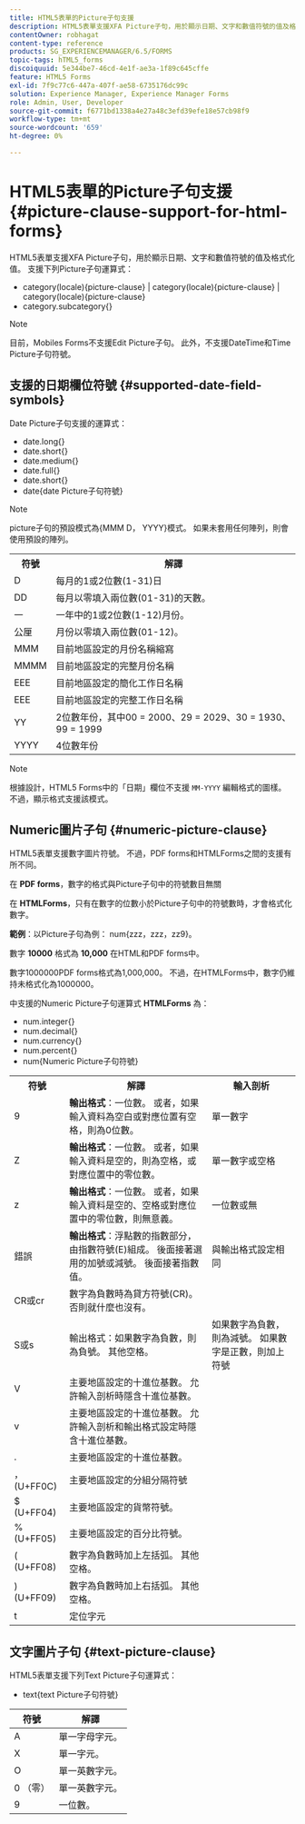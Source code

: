```yaml
---
title: HTML5表單的Picture子句支援
description: HTML5表單支援XFA Picture子句，用於顯示日期、文字和數值符號的值及格式化值。
contentOwner: robhagat
content-type: reference
products: SG_EXPERIENCEMANAGER/6.5/FORMS
topic-tags: hTML5_forms
discoiquuid: 5e344be7-46cd-4e1f-ae3a-1f89c645cffe
feature: HTML5 Forms
exl-id: 7f9c77c6-447a-407f-ae58-6735176dc99c
solution: Experience Manager, Experience Manager Forms
role: Admin, User, Developer
source-git-commit: f6771bd1338a4e27a48c3efd39efe18e57cb98f9
workflow-type: tm+mt
source-wordcount: '659'
ht-degree: 0%

---
```


# HTML5表單的Picture子句支援 {#picture-clause-support-for-html-forms}

HTML5表單支援XFA Picture子句，用於顯示日期、文字和數值符號的值及格式化值。 支援下列Picture子句運算式：

* category(locale){picture-clause} | category(locale){picture-clause} | category(locale){picture-clause}
* category.subcategory{}

>[!NOTE]
>
>目前，Mobiles Forms不支援Edit Picture子句。 此外，不支援DateTime和Time Picture子句符號。

## 支援的日期欄位符號 {#supported-date-field-symbols}

Date Picture子句支援的運算式：

* date.long{}
* date.short{}
* date.medium{}
* date.full{}
* date.short{}
* date{date Picture子句符號}

>[!NOTE]
>
>picture子句的預設模式為{MMM D， YYYY}模式。 如果未套用任何陣列，則會使用預設的陣列。

<table>
 <tbody>
  <tr>
   <th><strong>符號</strong></th>
   <th>解譯</th>
  </tr>
  <tr>
   <td>D</td>
   <td>每月的1或2位數(1-31)日</td>
  </tr>
  <tr>
   <td>DD</td>
   <td>每月以零填入兩位數(01-31)的天數。<br /> </td>
  </tr>
  <tr>
   <td>一</td>
   <td>一年中的1或2位數(1-12)月份。<br /> </td>
  </tr>
  <tr>
   <td>公厘</td>
   <td>月份以零填入兩位數(01-12)。<br /> </td>
  </tr>
  <tr>
   <td>MMM</td>
   <td>目前地區設定的月份名稱縮寫<br /> </td>
  </tr>
  <tr>
   <td>MMMM</td>
   <td>目前地區設定的完整月份名稱<br /> </td>
  </tr>
  <tr>
   <td>EEE</td>
   <td>目前地區設定的簡化工作日名稱<br /> </td>
  </tr>
  <tr>
   <td>EEE</td>
   <td>目前地區設定的完整工作日名稱<br /> </td>
  </tr>
  <tr>
   <td>YY</td>
   <td>2位數年份，其中00 = 2000、29 = 2029、30 = 1930、99 = 1999<br /> </td>
  </tr>
  <tr>
   <td>YYYY</td>
   <td>4位數年份<br /> </td>
  </tr>
 </tbody>
</table>

>[!NOTE]
>
> 根據設計，HTML5 Forms中的「日期」欄位不支援 `MM-YYYY` 編輯格式的圖樣。 不過，顯示格式支援該模式。

## Numeric圖片子句 {#numeric-picture-clause}

HTML5表單支援數字圖片符號。 不過，PDF forms和HTMLForms之間的支援有所不同。

在 **PDF forms**，數字的格式與Picture子句中的符號數目無關

在 **HTMLForms**，只有在數字的位數小於Picture子句中的符號數時，才會格式化數字。

**範例**：以Picture子句為例： num{zzz，zzz，zz9}。

數字 **10000** 格式為 **10,000** 在HTML和PDF forms中。

數字1000000PDF forms格式為1,000,000。 不過，在HTMLForms中，數字仍維持未格式化為1000000。

中支援的Numeric Picture子句運算式 **HTMLForms** 為：

* num.integer{}
* num.decimal{}
* num.currency{}
* num.percent{}
* num{Numeric Picture子句符號}

<table>
 <tbody>
  <tr>
   <th><strong>符號</strong></th>
   <th><strong>解譯</strong></th>
   <th>輸入剖析</th>
  </tr>
  <tr>
   <td>9</td>
   <td><strong>輸出格式</strong>：一位數。 或者，如果輸入資料為空白或對應位置有空格，則為0位數。<br /> </td>
   <td>單一數字</td>
  </tr>
  <tr>
   <td>Z</td>
   <td><strong>輸出格式</strong>：一位數。 或者，如果輸入資料是空的，則為空格，或對應位置中的零位數。<br /> </td>
   <td>單一數字或空格</td>
  </tr>
  <tr>
   <td>z</td>
   <td><strong>輸出格式</strong>：一位數。 或者，如果輸入資料是空的、空格或對應位置中的零位數，則無意義。<br /> </td>
   <td>一位數或無</td>
  </tr>
  <tr>
   <td>錯誤</td>
   <td><strong>輸出格式</strong>：浮點數的指數部分，由指數符號(E)組成。 後面接著選用的加號或減號。 後面接著指數值。<br /> </td>
   <td>與輸出格式設定相同</td>
  </tr>
  <tr>
   <td>CR或cr<br /> </td>
   <td>數字為負數時為貸方符號(CR)。 否則就什麼也沒有。</td>
   <td><br type="_moz" /> </td>
  </tr>
  <tr>
   <td>S或s<br /> </td>
   <td>輸出格式：如果數字為負數，則為負號。 其他空格。<br /> </td>
   <td>如果數字為負數，則為減號。 如果數字是正數，則加上符號</td>
  </tr>
  <tr>
   <td>V</td>
   <td>主要地區設定的十進位基數。 允許輸入剖析時隱含十進位基數。</td>
   <td><br type="_moz" /> </td>
  </tr>
  <tr>
   <td>v</td>
   <td>主要地區設定的十進位基數。 允許輸入剖析和輸出格式設定時隱含十進位基數。</td>
   <td><br type="_moz" /> </td>
  </tr>
  <tr>
   <td>.</td>
   <td>主要地區設定的十進位基數。</td>
   <td><br type="_moz" /> </td>
  </tr>
  <tr>
   <td>， (U+FF0C)</td>
   <td>主要地區設定的分組分隔符號</td>
   <td><br type="_moz" /> </td>
  </tr>
  <tr>
   <td>$ (U+FF04)</td>
   <td>主要地區設定的貨幣符號。</td>
   <td><br type="_moz" /> </td>
  </tr>
  <tr>
   <td>% (U+FF05)</td>
   <td>主要地區設定的百分比符號。</td>
   <td><br type="_moz" /> </td>
  </tr>
  <tr>
   <td>( (U+FF08)</td>
   <td>數字為負數時加上左括弧。 其他空格。</td>
   <td><br type="_moz" /> </td>
  </tr>
  <tr>
   <td>) (U+FF09)</td>
   <td>數字為負數時加上右括弧。 其他空格。</td>
   <td><br type="_moz" /> </td>
  </tr>
  <tr>
   <td>t</td>
   <td>定位字元</td>
   <td><br type="_moz" /> </td>
  </tr>
 </tbody>
</table>

## 文字圖片子句 {#text-picture-clause}

HTML5表單支援下列Text Picture子句運算式：

* text{text Picture子句符號}

| **符號** | **解譯** |
|---|---|
| A | 單一字母字元。 |
| X | 單一字元。 |
| O | 單一英數字元。 |
| 0 （零） | 單一英數字元。 |
| 9 | 一位數。 |
